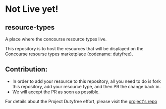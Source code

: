 # Not Live yet!

## resource-types

A place where the concourse resource types live.

This repository is to host the resources that will be displayed on the Concourse resourse types marketplace (codename: dutyfree).

## Contribution:

- In order to add your resource to this repository, all you need to do is fork this repository, add your resource type, and then PR the change back in.
- We will accept the PR as soon as possible.

For details about the Project Dutyfree effort, please visit the [project's repo](https://github.com/concourse/dutyfree)

